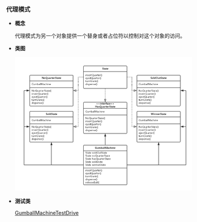 ### 代理模式

- **概念**
  
  代理模式为另一个对象提供一个替身或者占位符以控制对这个对象的访问。
 
- **类图**
  
  ![类图在这里](https://github.com/wzqwsrf/design-patterns/blob/master/pictures/state.png)

- **测试类**

  [GumballMachineTestDrive](https://github.com/wzqwsrf/design-patterns/blob/master/src/com/design/pattern/state/GumballMachineTestDrive.java)